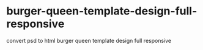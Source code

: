 # burger-queen-template-design-full-responsive
convert psd to html burger queen template design full responsive
